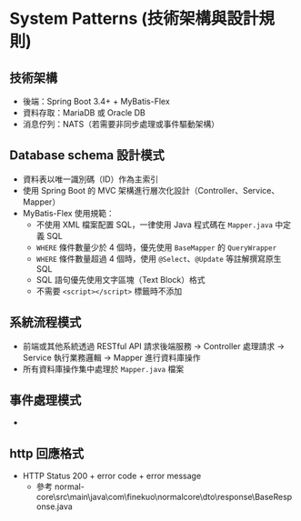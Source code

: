 # System Patterns (技術架構與設計規則)

## 技術架構  
- 後端：Spring Boot 3.4+ + MyBatis-Flex  
- 資料存取：MariaDB 或 Oracle DB  
- 消息佇列：NATS（若需要非同步處理或事件驅動架構）  

## Database schema 設計模式  
- 資料表以唯一識別碼（ID）作為主索引  
- 使用 Spring Boot 的 MVC 架構進行層次化設計（Controller、Service、Mapper）  
- MyBatis-Flex 使用規範：
  - 不使用 XML 檔案配置 SQL，一律使用 Java 程式碼在 `Mapper.java` 中定義 SQL  
  - `WHERE` 條件數量少於 4 個時，優先使用 `BaseMapper` 的 `QueryWrapper`  
  - `WHERE` 條件數量超過 4 個時，使用 `@Select`、`@Update` 等註解撰寫原生 SQL  
  - SQL 語句優先使用文字區塊（Text Block）格式  
  - 不需要 `<script></script>` 標籤時不添加  

## 系統流程模式  
- 前端或其他系統透過 RESTful API 請求後端服務 → Controller 處理請求 → Service 執行業務邏輯 → Mapper 進行資料庫操作  
- 所有資料庫操作集中處理於 `Mapper.java` 檔案  

## 事件處理模式  
- 

## http 回應格式
  - HTTP Status 200 + error code + error message
    - 參考 normal-core\src\main\java\com\finekuo\normalcore\dto\response\BaseResponse.java
